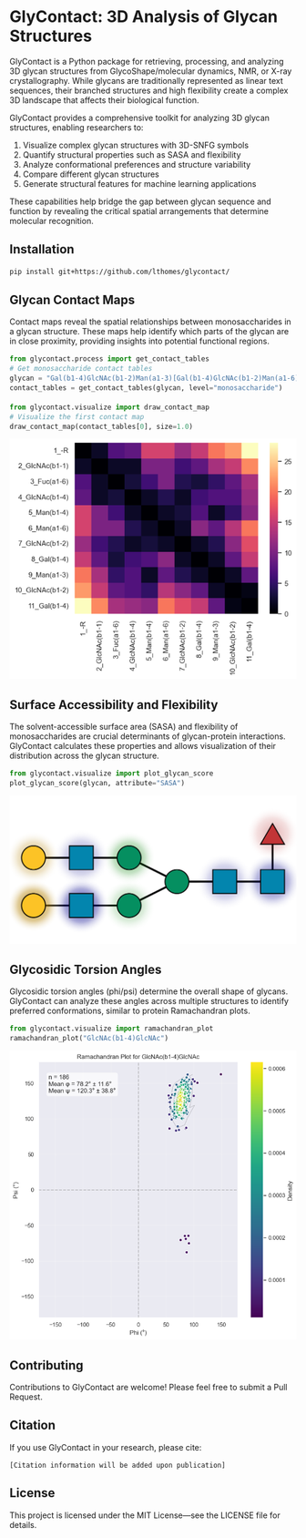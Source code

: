# GlyContact: 3D Analysis of Glycan Structures

GlyContact is a Python package for retrieving, processing, and analyzing 3D glycan structures from GlycoShape/molecular dynamics, NMR, or X-ray crystallography. While glycans are traditionally represented as linear text sequences, their branched structures and high flexibility create a complex 3D landscape that affects their biological function.

GlyContact provides a comprehensive toolkit for analyzing 3D glycan structures, enabling researchers to:

1. Visualize complex glycan structures with 3D-SNFG symbols
2. Quantify structural properties such as SASA and flexibility
3. Analyze conformational preferences and structure variability
4. Compare different glycan structures
5. Generate structural features for machine learning applications

These capabilities help bridge the gap between glycan sequence and function by revealing the critical spatial arrangements that determine molecular recognition.

## Installation

```bash
pip install git+https://github.com/lthomes/glycontact/
```

## Glycan Contact Maps

Contact maps reveal the spatial relationships between monosaccharides in a glycan structure. These maps help identify which parts of the glycan are in close proximity, providing insights into potential functional regions.


```python
from glycontact.process import get_contact_tables
# Get monosaccharide contact tables
glycan = "Gal(b1-4)GlcNAc(b1-2)Man(a1-3)[Gal(b1-4)GlcNAc(b1-2)Man(a1-6)]Man(b1-4)GlcNAc(b1-4)[Fuc(a1-6)]GlcNAc"
contact_tables = get_contact_tables(glycan, level="monosaccharide")

from glycontact.visualize import draw_contact_map
# Visualize the first contact map
draw_contact_map(contact_tables[0], size=1.0)
```


    
![png](README_files/README_4_0.png)
    


## Surface Accessibility and Flexibility

The solvent-accessible surface area (SASA) and flexibility of monosaccharides are crucial determinants of glycan-protein interactions. GlyContact calculates these properties and allows visualization of their distribution across the glycan structure.


```python
from glycontact.visualize import plot_glycan_score
plot_glycan_score(glycan, attribute="SASA")
```




    
![svg](README_files/README_6_0.svg)
    



## Glycosidic Torsion Angles

Glycosidic torsion angles (phi/psi) determine the overall shape of glycans. GlyContact can analyze these angles across multiple structures to identify preferred conformations, similar to protein Ramachandran plots.


```python
from glycontact.visualize import ramachandran_plot
ramachandran_plot("GlcNAc(b1-4)GlcNAc")
```


    
![png](README_files/README_8_0.png)
    


## Contributing

Contributions to GlyContact are welcome! Please feel free to submit a Pull Request.

## Citation

If you use GlyContact in your research, please cite:

```
[Citation information will be added upon publication]
```

## License

This project is licensed under the MIT License—see the LICENSE file for details.


```python

```
